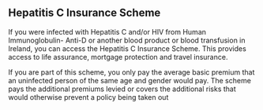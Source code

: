 ##  Hepatitis C Insurance Scheme

If you were infected with Hepatitis C and/or HIV from Human Immunoglobulin-
Anti-D or another blood product or blood transfusion in Ireland, you can
access the Hepatitis C Insurance Scheme. This provides access to life
assurance, mortgage protection and travel insurance.

If you are part of this scheme, you only pay the average basic premium that an
uninfected person of the same age and gender would pay. The scheme pays the
additional premiums levied or covers the additional risks that would otherwise
prevent a policy being taken out
